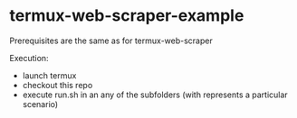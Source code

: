 # termux-web-scraper-example

Prerequisites are the same as for termux-web-scraper

Execution:
- launch termux
- checkout this repo
- execute run.sh in an any of the subfolders (with represents a particular scenario)